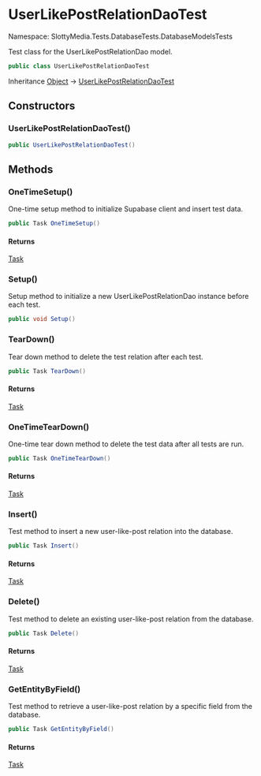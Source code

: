 # UserLikePostRelationDaoTest

Namespace: SlottyMedia.Tests.DatabaseTests.DatabaseModelsTests

Test class for the UserLikePostRelationDao model.

```csharp
public class UserLikePostRelationDaoTest
```

Inheritance [Object](https://docs.microsoft.com/en-us/dotnet/api/system.object) → [UserLikePostRelationDaoTest](./slottymedia.tests.databasetests.databasemodelstests.userlikepostrelationdaotest.md)

## Constructors

### **UserLikePostRelationDaoTest()**

```csharp
public UserLikePostRelationDaoTest()
```

## Methods

### **OneTimeSetup()**

One-time setup method to initialize Supabase client and insert test data.

```csharp
public Task OneTimeSetup()
```

#### Returns

[Task](https://docs.microsoft.com/en-us/dotnet/api/system.threading.tasks.task)<br>

### **Setup()**

Setup method to initialize a new UserLikePostRelationDao instance before each test.

```csharp
public void Setup()
```

### **TearDown()**

Tear down method to delete the test relation after each test.

```csharp
public Task TearDown()
```

#### Returns

[Task](https://docs.microsoft.com/en-us/dotnet/api/system.threading.tasks.task)<br>

### **OneTimeTearDown()**

One-time tear down method to delete the test data after all tests are run.

```csharp
public Task OneTimeTearDown()
```

#### Returns

[Task](https://docs.microsoft.com/en-us/dotnet/api/system.threading.tasks.task)<br>

### **Insert()**

Test method to insert a new user-like-post relation into the database.

```csharp
public Task Insert()
```

#### Returns

[Task](https://docs.microsoft.com/en-us/dotnet/api/system.threading.tasks.task)<br>

### **Delete()**

Test method to delete an existing user-like-post relation from the database.

```csharp
public Task Delete()
```

#### Returns

[Task](https://docs.microsoft.com/en-us/dotnet/api/system.threading.tasks.task)<br>

### **GetEntityByField()**

Test method to retrieve a user-like-post relation by a specific field from the database.

```csharp
public Task GetEntityByField()
```

#### Returns

[Task](https://docs.microsoft.com/en-us/dotnet/api/system.threading.tasks.task)<br>
